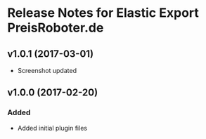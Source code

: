 # Release Notes for Elastic Export PreisRoboter.de

## v1.0.1 (2017-03-01)
- Screenshot updated

## v1.0.0 (2017-02-20)
 
### Added
- Added initial plugin files